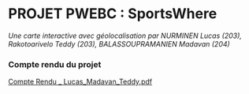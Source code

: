 # PROJET PWEBC : SportsWhere
_Une carte interactive avec géolocalisation par NURMINEN Lucas (203), Rakotoarivelo Teddy (203), BALASSOUPRAMANIEN Madavan (204)_

### Compte rendu du projet


[Compte Rendu _ Lucas_Madavan_Teddy.pdf](https://github.com/Lucasquette/SportsWhere/files/13933067/Compte.Rendu._.Lucas_Madavan_Teddy.pdf)

